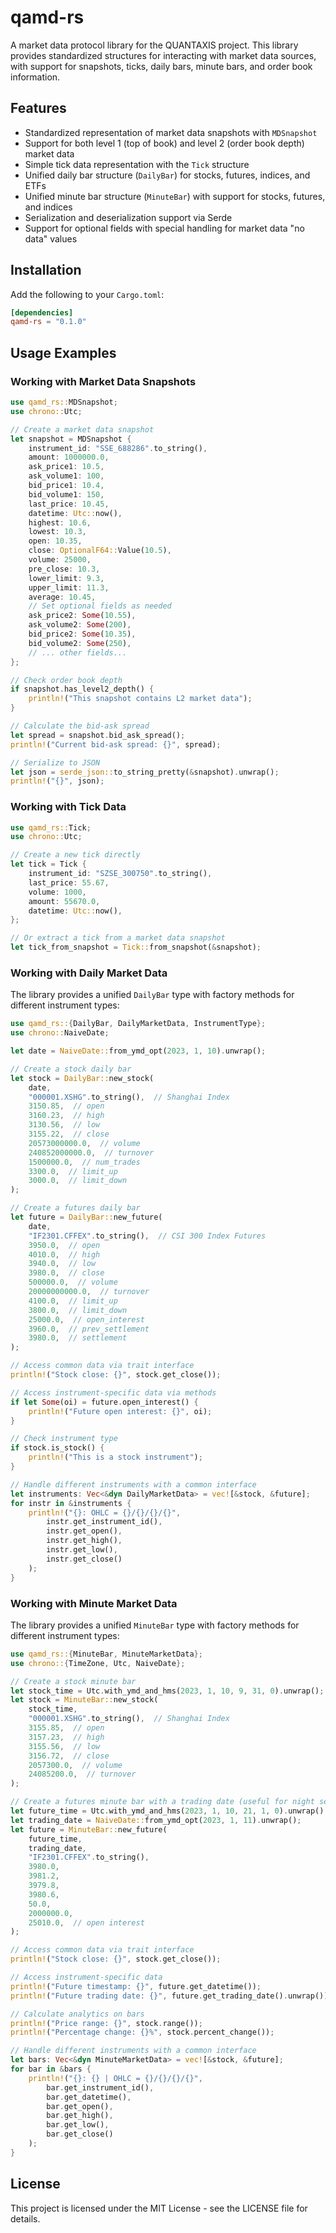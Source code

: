 # qamd-rs

A market data protocol library for the QUANTAXIS project. This library provides standardized structures for interacting with market data sources, with support for snapshots, ticks, daily bars, minute bars, and order book information.

## Features

- Standardized representation of market data snapshots with `MDSnapshot`
- Support for both level 1 (top of book) and level 2 (order book depth) market data
- Simple tick data representation with the `Tick` structure
- Unified daily bar structure (`DailyBar`) for stocks, futures, indices, and ETFs
- Unified minute bar structure (`MinuteBar`) with support for stocks, futures, and indices
- Serialization and deserialization support via Serde
- Support for optional fields with special handling for market data "no data" values

## Installation

Add the following to your `Cargo.toml`:

```toml
[dependencies]
qamd-rs = "0.1.0"
```

## Usage Examples

### Working with Market Data Snapshots

```rust
use qamd_rs::MDSnapshot;
use chrono::Utc;

// Create a market data snapshot
let snapshot = MDSnapshot {
    instrument_id: "SSE_688286".to_string(),
    amount: 1000000.0,
    ask_price1: 10.5,
    ask_volume1: 100,
    bid_price1: 10.4,
    bid_volume1: 150,
    last_price: 10.45,
    datetime: Utc::now(),
    highest: 10.6,
    lowest: 10.3,
    open: 10.35,
    close: OptionalF64::Value(10.5),
    volume: 25000,
    pre_close: 10.3,
    lower_limit: 9.3,
    upper_limit: 11.3,
    average: 10.45,
    // Set optional fields as needed
    ask_price2: Some(10.55),
    ask_volume2: Some(200),
    bid_price2: Some(10.35),
    bid_volume2: Some(250),
    // ... other fields...
};

// Check order book depth
if snapshot.has_level2_depth() {
    println!("This snapshot contains L2 market data");
}

// Calculate the bid-ask spread
let spread = snapshot.bid_ask_spread();
println!("Current bid-ask spread: {}", spread);

// Serialize to JSON
let json = serde_json::to_string_pretty(&snapshot).unwrap();
println!("{}", json);
```

### Working with Tick Data

```rust
use qamd_rs::Tick;
use chrono::Utc;

// Create a new tick directly
let tick = Tick {
    instrument_id: "SZSE_300750".to_string(),
    last_price: 55.67,
    volume: 1000,
    amount: 55670.0,
    datetime: Utc::now(),
};

// Or extract a tick from a market data snapshot
let tick_from_snapshot = Tick::from_snapshot(&snapshot);
```

### Working with Daily Market Data

The library provides a unified `DailyBar` type with factory methods for different instrument types:

```rust
use qamd_rs::{DailyBar, DailyMarketData, InstrumentType};
use chrono::NaiveDate;

let date = NaiveDate::from_ymd_opt(2023, 1, 10).unwrap();

// Create a stock daily bar
let stock = DailyBar::new_stock(
    date,
    "000001.XSHG".to_string(),  // Shanghai Index
    3150.85,  // open
    3160.23,  // high
    3130.56,  // low
    3155.22,  // close
    20573000000.0,  // volume
    240852000000.0,  // turnover
    1500000.0,  // num_trades
    3300.0,  // limit_up
    3000.0,  // limit_down
);

// Create a futures daily bar
let future = DailyBar::new_future(
    date,
    "IF2301.CFFEX".to_string(),  // CSI 300 Index Futures
    3950.0,  // open
    4010.0,  // high
    3940.0,  // low
    3980.0,  // close
    500000.0,  // volume
    20000000000.0,  // turnover
    4100.0,  // limit_up
    3800.0,  // limit_down
    25000.0,  // open_interest
    3960.0,  // prev_settlement
    3980.0,  // settlement
);

// Access common data via trait interface
println!("Stock close: {}", stock.get_close());

// Access instrument-specific data via methods
if let Some(oi) = future.open_interest() {
    println!("Future open interest: {}", oi);
}

// Check instrument type
if stock.is_stock() {
    println!("This is a stock instrument");
}

// Handle different instruments with a common interface
let instruments: Vec<&dyn DailyMarketData> = vec![&stock, &future];
for instr in &instruments {
    println!("{}: OHLC = {}/{}/{}/{}", 
        instr.get_instrument_id(),
        instr.get_open(),
        instr.get_high(),
        instr.get_low(),
        instr.get_close()
    );
}
```

### Working with Minute Market Data

The library provides a unified `MinuteBar` type with factory methods for different instrument types:

```rust
use qamd_rs::{MinuteBar, MinuteMarketData};
use chrono::{TimeZone, Utc, NaiveDate};

// Create a stock minute bar
let stock_time = Utc.with_ymd_and_hms(2023, 1, 10, 9, 31, 0).unwrap();
let stock = MinuteBar::new_stock(
    stock_time,
    "000001.XSHG".to_string(),  // Shanghai Index
    3155.85,  // open
    3157.23,  // high
    3155.56,  // low
    3156.72,  // close
    2057300.0,  // volume
    24085200.0,  // turnover
);

// Create a futures minute bar with a trading date (useful for night sessions)
let future_time = Utc.with_ymd_and_hms(2023, 1, 10, 21, 1, 0).unwrap();
let trading_date = NaiveDate::from_ymd_opt(2023, 1, 11).unwrap();
let future = MinuteBar::new_future(
    future_time,
    trading_date,
    "IF2301.CFFEX".to_string(),
    3980.0,
    3981.2,
    3979.8,
    3980.6,
    50.0,
    2000000.0,
    25010.0,  // open interest
);

// Access common data via trait interface
println!("Stock close: {}", stock.get_close());

// Access instrument-specific data
println!("Future timestamp: {}", future.get_datetime());
println!("Future trading date: {}", future.get_trading_date().unwrap());

// Calculate analytics on bars
println!("Price range: {}", stock.range());
println!("Percentage change: {}%", stock.percent_change());

// Handle different instruments with a common interface
let bars: Vec<&dyn MinuteMarketData> = vec![&stock, &future];
for bar in &bars {
    println!("{}: {} | OHLC = {}/{}/{}/{}", 
        bar.get_instrument_id(),
        bar.get_datetime(),
        bar.get_open(),
        bar.get_high(),
        bar.get_low(),
        bar.get_close()
    );
}
```

## License

This project is licensed under the MIT License - see the LICENSE file for details. 